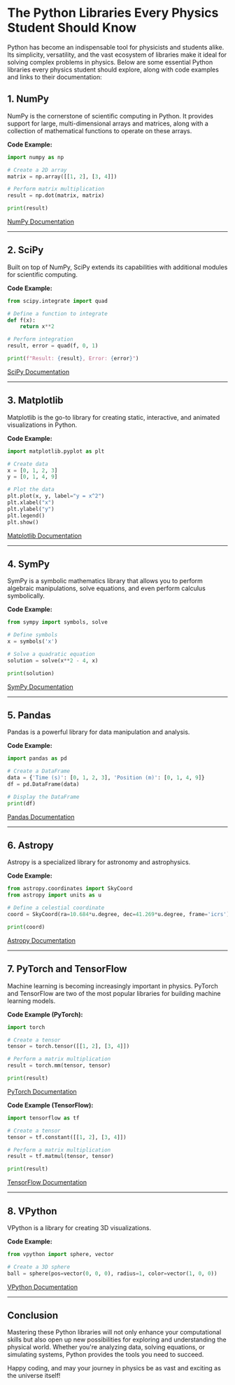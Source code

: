 # The Python Libraries Every Physics Student Should Know

Python has become an indispensable tool for physicists and students alike. Its simplicity, versatility, and the vast ecosystem of libraries make it ideal for solving complex problems in physics. Below are some essential Python libraries every physics student should explore, along with code examples and links to their documentation:

## 1. **NumPy**
NumPy is the cornerstone of scientific computing in Python. It provides support for large, multi-dimensional arrays and matrices, along with a collection of mathematical functions to operate on these arrays.

**Code Example:**
```python
import numpy as np

# Create a 2D array
matrix = np.array([[1, 2], [3, 4]])

# Perform matrix multiplication
result = np.dot(matrix, matrix)

print(result)
```
[NumPy Documentation](https://numpy.org/doc/)

---

## 2. **SciPy**
Built on top of NumPy, SciPy extends its capabilities with additional modules for scientific computing.

**Code Example:**
```python
from scipy.integrate import quad

# Define a function to integrate
def f(x):
    return x**2

# Perform integration
result, error = quad(f, 0, 1)

print(f"Result: {result}, Error: {error}")
```
[SciPy Documentation](https://scipy.org/docs.html)

---

## 3. **Matplotlib**
Matplotlib is the go-to library for creating static, interactive, and animated visualizations in Python.

**Code Example:**
```python
import matplotlib.pyplot as plt

# Create data
x = [0, 1, 2, 3]
y = [0, 1, 4, 9]

# Plot the data
plt.plot(x, y, label="y = x^2")
plt.xlabel("x")
plt.ylabel("y")
plt.legend()
plt.show()
```
[Matplotlib Documentation](https://matplotlib.org/stable/contents.html)

---

## 4. **SymPy**
SymPy is a symbolic mathematics library that allows you to perform algebraic manipulations, solve equations, and even perform calculus symbolically.

**Code Example:**
```python
from sympy import symbols, solve

# Define symbols
x = symbols('x')

# Solve a quadratic equation
solution = solve(x**2 - 4, x)

print(solution)
```
[SymPy Documentation](https://docs.sympy.org/latest/index.html)

---

## 5. **Pandas**
Pandas is a powerful library for data manipulation and analysis.

**Code Example:**
```python
import pandas as pd

# Create a DataFrame
data = {'Time (s)': [0, 1, 2, 3], 'Position (m)': [0, 1, 4, 9]}
df = pd.DataFrame(data)

# Display the DataFrame
print(df)
```
[Pandas Documentation](https://pandas.pydata.org/docs/)

---

## 6. **Astropy**
Astropy is a specialized library for astronomy and astrophysics.

**Code Example:**
```python
from astropy.coordinates import SkyCoord
from astropy import units as u

# Define a celestial coordinate
coord = SkyCoord(ra=10.684*u.degree, dec=41.269*u.degree, frame='icrs')

print(coord)
```
[Astropy Documentation](https://docs.astropy.org/en/stable/)

---

## 7. **PyTorch and TensorFlow**
Machine learning is becoming increasingly important in physics. PyTorch and TensorFlow are two of the most popular libraries for building machine learning models.

**Code Example (PyTorch):**
```python
import torch

# Create a tensor
tensor = torch.tensor([[1, 2], [3, 4]])

# Perform a matrix multiplication
result = torch.mm(tensor, tensor)

print(result)
```
[PyTorch Documentation](https://pytorch.org/docs/)

**Code Example (TensorFlow):**
```python
import tensorflow as tf

# Create a tensor
tensor = tf.constant([[1, 2], [3, 4]])

# Perform a matrix multiplication
result = tf.matmul(tensor, tensor)

print(result)
```
[TensorFlow Documentation](https://www.tensorflow.org/learn)

---

## 8. **VPython**
VPython is a library for creating 3D visualizations.

**Code Example:**
```python
from vpython import sphere, vector

# Create a 3D sphere
ball = sphere(pos=vector(0, 0, 0), radius=1, color=vector(1, 0, 0))
```
[VPython Documentation](https://vpython.org/contents/docs/index.html)

---

## Conclusion
Mastering these Python libraries will not only enhance your computational skills but also open up new possibilities for exploring and understanding the physical world. Whether you're analyzing data, solving equations, or simulating systems, Python provides the tools you need to succeed.

Happy coding, and may your journey in physics be as vast and exciting as the universe itself!